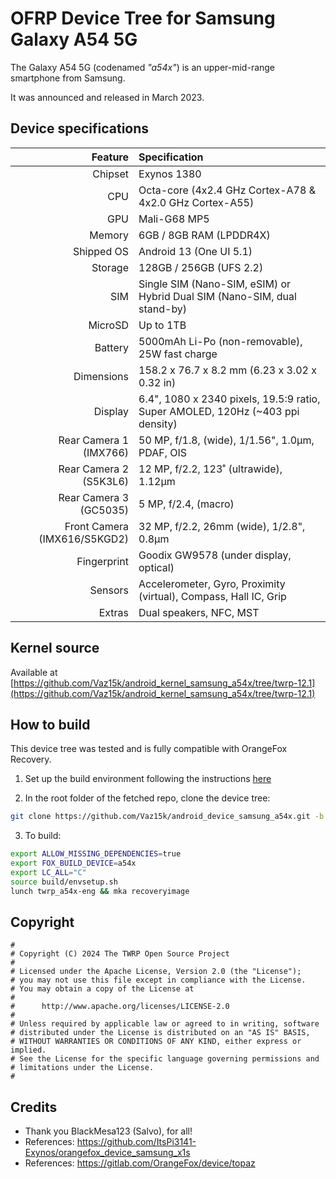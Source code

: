 # OFRP Device Tree for Samsung Galaxy A54 5G

The Galaxy A54 5G (codenamed _"a54x"_) is an upper-mid-range smartphone from Samsung.

It was announced and released in March 2023.

## Device specifications

| Feature                      | Specification                                                                  |
| ---------------------------: | :----------------------------------------------------------------------------- |
| Chipset                      | Exynos 1380                                                                    |
| CPU                          | Octa-core (4x2.4 GHz Cortex-A78 & 4x2.0 GHz Cortex-A55)                        |
| GPU                          | Mali-G68 MP5                                                                   |
| Memory                       | 6GB / 8GB RAM (LPDDR4X)                                                        |
| Shipped OS                   | Android 13 (One UI 5.1)                                                        |
| Storage                      | 128GB / 256GB (UFS 2.2)                                                        |
| SIM                          | Single SIM (Nano-SIM, eSIM) or Hybrid Dual SIM (Nano-SIM, dual stand-by)       |
| MicroSD                      | Up to 1TB                                                                      |
| Battery                      | 5000mAh Li-Po (non-removable), 25W fast charge                                 |
| Dimensions                   | 158.2 x 76.7 x 8.2 mm (6.23 x 3.02 x 0.32 in)                                  |
| Display                      | 6.4", 1080 x 2340 pixels, 19.5:9 ratio, Super AMOLED, 120Hz (~403 ppi density) |
| Rear Camera 1 (IMX766)       | 50 MP, f/1.8, (wide), 1/1.56", 1.0µm, PDAF, OIS                                |
| Rear Camera 2 (S5K3L6)       | 12 MP, f/2.2, 123˚ (ultrawide), 1.12µm                                         |
| Rear Camera 3 (GC5035)       | 5 MP, f/2.4, (macro)                                                           |
| Front Camera (IMX616/S5KGD2) | 32 MP, f/2.2, 26mm (wide), 1/2.8", 0.8µm                                       |
| Fingerprint                  | Goodix GW9578 (under display, optical)                                         |
| Sensors                      | Accelerometer, Gyro, Proximity (virtual), Compass, Hall IC, Grip               |
| Extras                       | Dual speakers, NFC, MST                                                        |

## Kernel source 

Available at [https://github.com/Vaz15k/android_kernel_samsung_a54x/tree/twrp-12.1](https://github.com/Vaz15k/android_kernel_samsung_a54x/tree/twrp-12.1)

## How to build

This device tree was tested and is fully compatible with OrangeFox Recovery.

1. Set up the build environment following the instructions [here](https://wiki.orangefox.tech/en/dev/building)

2. In the root folder of the fetched repo, clone the device tree:

```bash
git clone https://github.com/Vaz15k/android_device_samsung_a54x.git -b fox_12.1 device/samsung/a54x
```

3. To build:

```bash
export ALLOW_MISSING_DEPENDENCIES=true
export FOX_BUILD_DEVICE=a54x
export LC_ALL="C"
source build/envsetup.sh
lunch twrp_a54x-eng && mka recoveryimage
```

## Copyright

```
#
# Copyright (C) 2024 The TWRP Open Source Project
#
# Licensed under the Apache License, Version 2.0 (the "License");
# you may not use this file except in compliance with the License.
# You may obtain a copy of the License at
#
#      http://www.apache.org/licenses/LICENSE-2.0
#
# Unless required by applicable law or agreed to in writing, software
# distributed under the License is distributed on an "AS IS" BASIS,
# WITHOUT WARRANTIES OR CONDITIONS OF ANY KIND, either express or implied.
# See the License for the specific language governing permissions and
# limitations under the License.
#
```
## Credits

- Thank you BlackMesa123 (Salvo), for all!
- References: https://github.com/ItsPi3141-Exynos/orangefox_device_samsung_x1s
- References: https://gitlab.com/OrangeFox/device/topaz

